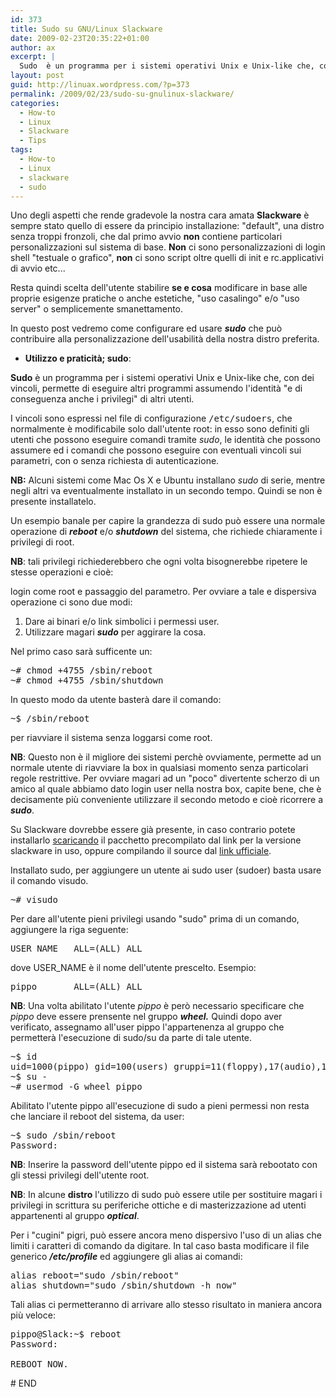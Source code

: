```yaml
---
id: 373
title: Sudo su GNU/Linux Slackware
date: 2009-02-23T20:35:22+01:00
author: ax
excerpt: |
  Sudo  è un programma per i sistemi operativi Unix e Unix-like che, con dei vincoli, permette di eseguire altri programmi assumendo l'identità "e di conseguenza anche i privilegi" di altri utenti. Può essere la soluzione ideale nei casi in cui si intende sostituire l'user root senza trascurare la sicurezza di base di un sistema multiutente.
layout: post
guid: http://linuax.wordpress.com/?p=373
permalink: /2009/02/23/sudo-su-gnulinux-slackware/
categories:
  - How-to
  - Linux
  - Slackware
  - Tips
tags:
  - How-to
  - Linux
  - slackware
  - sudo
---
```

Uno degli aspetti che rende gradevole la nostra cara amata **Slackware** è sempre stato quello di essere da principio installazione: "default", una distro senza troppi fronzoli, che dal primo avvio **non** contiene particolari personalizzazioni sul sistema di base. **Non** ci sono personalizzazioni di login shell "testuale o grafico", **non** ci sono script oltre quelli di init e rc.applicativi di avvio etc...

Resta quindi scelta dell'utente stabilire **se e cosa** modificare in base alle proprie esigenze pratiche o anche estetiche, "uso casalingo" e/o "uso server" o semplicemente smanettamento.

In questo post vedremo come configurare ed usare _**sudo**_ che può contribuire alla personalizzazione dell'usabilità della nostra distro preferita.

  * **Utilizzo e praticità; sudo**:

**Sudo** è un programma per i sistemi operativi Unix e Unix-like che, con dei vincoli, permette di eseguire altri programmi assumendo l'identità "e di conseguenza anche i privilegi" di altri utenti.

I vincoli sono espressi nel file di configurazione <tt>/etc/sudoers</tt>, che normalmente è modificabile solo dall'utente root: in esso sono definiti gli utenti che possono eseguire comandi tramite _sudo_, le identità che possono assumere ed i comandi che possono eseguire con eventuali vincoli sui parametri, con o senza richiesta di autenticazione.

**NB:** Alcuni sistemi come Mac Os X e Ubuntu installano _sudo_ di serie, mentre negli altri va eventualmente installato in un secondo tempo. Quindi se non è presente installatelo.

Un esempio banale per capire la grandezza di sudo può essere una normale operazione di **_reboot_** e/o _**shutdown**_ del sistema, che richiede chiaramente i privilegi di root.

**NB**: tali privilegi richiederebbero che ogni volta bisognerebbe ripetere le stesse operazioni e cioè:

login come root e passaggio del parametro. Per ovviare a tale e dispersiva operazione ci sono due modi:

  1. Dare ai binari e/o link simbolici i permessi user.
  2. Utilizzare magari _**sudo**_ per aggirare la cosa.

Nel primo caso sarà sufficente un:

<pre>~# chmod +4755 /sbin/reboot
~# chmod +4755 /sbin/shutdown</pre>

In questo modo da utente basterà dare il comando:

<pre>~$ /sbin/reboot</pre>

per riavviare il sistema senza loggarsi come root.

**NB**: Questo non è il migliore dei sistemi perchè ovviamente, permette ad un normale utente di riavviare la box in qualsiasi momento senza particolari regole restrittive. Per ovviare magari ad un "poco" divertente scherzo di un amico al quale abbiamo dato login user nella nostra box, capite bene, che è decisamente più conveniente utilizzare il secondo metodo e cioè ricorrere a _**sudo**_.

Su Slackware dovrebbe essere già presente, in caso contrario potete installarlo <a href="http://packages.slackware.it/" target="_blank">scaricando</a> il pacchetto precompilato dal link per la versione slackware in uso, oppure compilando il source dal <a href="http://www.sudo.ws/sudo/download.html" target="_blank">link ufficiale</a>.

Installato sudo, per aggiungere un utente ai sudo user (sudoer) basta usare il comando visudo.

<pre>~# visudo</pre>

Per dare all'utente pieni privilegi usando "sudo" prima di un comando, aggiungere la riga seguente:

<pre>USER_NAME   ALL=(ALL) ALL</pre>

dove USER_NAME è il nome dell'utente prescelto. Esempio:

<pre>pippo       ALL=(ALL) ALL</pre>

**NB**: Una volta abilitato l'utente _pippo_ è però necessario specificare che _pippo_ deve essere prensente nel gruppo _**wheel.**_ Quindi dopo aver verificato, assegnamo all'user pippo l'appartenenza al gruppo che permetterà l'esecuzione di sudo/su da parte di tale utente.

<pre>~$ id
uid=1000(pippo) gid=100(users) gruppi=11(floppy),17(audio),18(video),19(cdrom),100(users)
~$ su -
~# usermod -G wheel pippo</pre>

Abilitato l'utente pippo all'esecuzione di sudo a pieni permessi non resta che lanciare il reboot del sistema, da user:

<pre>~$ sudo /sbin/reboot
Password:</pre>

**NB**: Inserire la password dell'utente pippo ed il sistema sarà rebootato con gli stessi privilegi dell'utente root.

**NB**: In alcune **distro** l'utilizzo di sudo può essere utile per sostituire magari i privilegi in scrittura su periferiche ottiche e di masterizzazione ad utenti appartenenti al gruppo _**optical**_.

Per i "cugini" pigri, può essere ancora meno dispersivo l'uso di un alias che limiti i caratteri di comando da digitare. In tal caso basta modificare il file generico _**/etc/profile**_ ed aggiungere gli alias ai comandi:

<pre>alias reboot="sudo /sbin/reboot"
alias shutdown="sudo /sbin/shutdown -h now"</pre>

Tali alias ci permetteranno di arrivare allo stesso risultato in maniera ancora più veloce:

<pre>pippo@Slack:~$ reboot
Password:

REBOOT NOW.</pre>

\# END